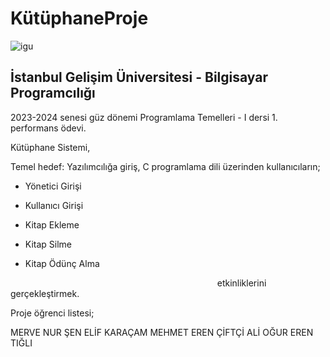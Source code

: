 # KütüphaneProje

![igu](https://cdn.gelisim.edu.tr/logo/logo_3.png)

## İstanbul Gelişim Üniversitesi - Bilgisayar Programcılığı

2023-2024 senesi güz dönemi Programlama Temelleri - I dersi 1. performans ödevi.

Kütüphane Sistemi,

Temel hedef: Yazılımcılığa giriş, C programlama dili üzerinden kullanıcıların;

- Yönetici Girişi

- Kullanıcı Girişi

- Kitap Ekleme

- Kitap Silme

- Kitap Ödünç Alma

                                                                                    etkinliklerini gerçekleştirmek.



Proje öğrenci listesi;

MERVE NUR ŞEN
ELİF KARAÇAM
MEHMET EREN ÇİFTÇİ
ALİ OĞUR
EREN TIĞLI